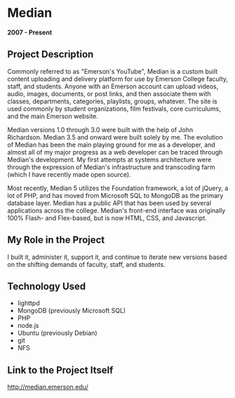 # Median

**2007 - Present**

## Project Description

Commonly referred to as "Emerson's YouTube", Median is a custom built content uploading and delivery platform for use by Emerson College faculty, staff, and students. Anyone with an Emerson account can upload videos, audio, images, documents, or post links, and then associate them with classes, departments, categories, playlists, groups, whatever. The site is used commonly by student organizations, film festivals, core curriculums, and the main Emerson website.

Median versions 1.0 through 3.0 were built with the help of John Richardson. Median 3.5 and onward were built solely by me. The evolution of Median has been the main playing ground for me as a developer, and almost all of my major progress as a web developer can be traced through Median's development. My first attempts at systems architecture were through the expression of Median's infrastructure and transcoding farm (which I have recently made open source).

Most recently, Median 5 utilizes the Foundation framework, a lot of jQuery, a lot of PHP, and has moved from Microsoft SQL to MongoDB as the primary database layer. Median has a public API that has been used by several applications across the college. Median's front-end interface was originally 100% Flash- and Flex-based, but is now HTML, CSS, and Javascript.

## My Role in the Project

I built it, administer it, support it, and continue to iterate new versions based on the shifting demands of faculty, staff, and students.

## Technology Used

- lighttpd
- MongoDB (previously Microsoft SQL)
- PHP
- node.js
- Ubuntu (previously Debian)
- git
- NFS

## Link to the Project Itself

http://median.emerson.edu/